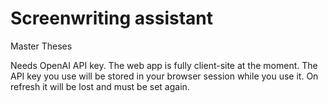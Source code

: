 # Screenwriting assistant

Master Theses

Needs OpenAI API key. The web app is fully client-site at the moment. The API key you use will be stored in your browser session while you use it. On refresh it will be lost and must be set again.